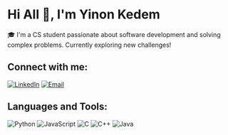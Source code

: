 # Hi All 👋, I'm Yinon Kedem

🎓 I'm a CS student passionate about software development and solving complex problems. Currently exploring new challenges!

## Connect with me:
[![LinkedIn][1]][2]
[![Email][3]][4]

## Languages and Tools:
![Python](https://img.shields.io/badge/-Python-3776AB?style=flat-square&logo=Python&logoColor=white)
![JavaScript](https://img.shields.io/badge/-JavaScript-F7DF1E?style=flat-square&logo=javascript&logoColor=black)
![C](https://img.shields.io/badge/-C-A8B9CC?style=flat-square&logo=C&logoColor=white)
![C++](https://img.shields.io/badge/-C++-00599C?style=flat-square&logo=cplusplus&logoColor=white)
![Java](https://img.shields.io/badge/-Java-007396?style=flat-square&logo=Java&logoColor=white)

[1]: https://img.shields.io/badge/LinkedIn-0077B5?style=for-the-badge&logo=linkedin&logoColor=white
[2]: www.linkedin.com/in/yinon-kedem
[3]: https://img.shields.io/badge/Email-D14836?style=for-the-badge&logo=gmail&logoColor=white
[4]: mailto:yinonked@gmail.com
